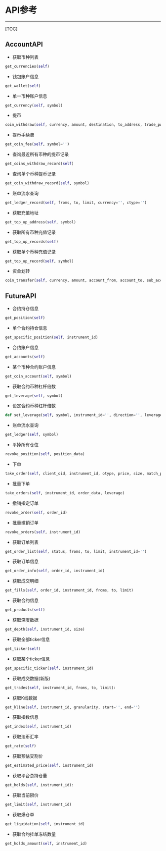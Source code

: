 # API参考

---
[TOC]
## AccountAPI

- 获取币种列表
```python
get_currencies(self)
```
- 钱包账户信息
```python
get_wallet(self)
```
- 单一币种账户信息
```python
get_currency(self, symbol)
```
- 提币
```python
coin_withdraw(self, currency, amount, destination, to_address, trade_pwd, fee)
```
- 提币手续费
```python
get_coin_fee(self, symbol='')
```
- 查询最近所有币种的提币记录
```python
get_coins_withdraw_record(self)
```
- 查询单个币种提币记录
```python
get_coin_withdraw_record(self, symbol)
```
- 账单流水查询
```python
get_ledger_record(self, froms, to, limit, currency='', ctype='')
```

- 获取充值地址
```python
get_top_up_address(self, symbol)
```
- 获取所有币种充值记录
```python
get_top_up_records(self)
```
- 获取单个币种充值记录
```python
get_top_up_record(self, symbol)
```
- 资金划转
```python
coin_transfer(self, currency, amount, account_from, account_to, sub_account='', instrument_id='')
```

## FutureAPI
- 合约持仓信息
```python
get_position(self)
```
- 单个合约持仓信息
```python
get_specific_position(self, instrument_id)
```
- 合约账户信息
```python
get_accounts(self)
```
- 某个币种合约账户信息
```python
get_coin_account(self, symbol)
```
- 获取合约币种杠杆倍数
```python
get_leverage(self, symbol)
```
- 设定合约币种杠杆倍数
```python
def set_leverage(self, symbol, instrument_id='', direction='', leverage=10)
```
- 账单流水查询
```python
get_ledger(self, symbol)
```
- 平掉所有仓位
```python
revoke_position(self, position_data)
```
- 下单
```python
take_order(self, client_oid, instrument_id, otype, price, size, match_price, leverage):
```
- 批量下单
```python
take_orders(self, instrument_id, order_data, leverage)
```
- 撤销指定订单
```python
revoke_order(self, order_id)
```
- 批量撤销订单
```python
revoke_orders(self, instrument_id)
```
- 获取订单列表
```python
get_order_list(self, status, froms, to, limit, instrument_id='')
```

- 获取订单信息
```python
get_order_info(self, order_id, instrument_id)
```
- 获取成交明细
```python
get_fills(self, order_id, instrument_id, froms, to, limit)
```

- 获取合约信息
```python
get_products(self)
```
- 获取深度数据
```python
get_depth(self, instrument_id, size)
```
- 获取全部ticker信息
```python
get_ticker(self)
```
- 获取某个ticker信息
```python
get_specific_ticker(self, instrument_id)
```
- 获取成交数据(新版)
```python
get_trades(self, instrument_id, froms, to, limit):
```

- 获取K线数据
```python
get_kline(self, instrument_id, granularity, start='', end='')
```
- 获取指数信息
```python
get_index(self, instrument_id)
```
- 获取法币汇率
```python
get_rate(self)
```
- 获取预估交割价
```python
get_estimated_price(self, instrument_id)
```
- 获取平台总持仓量
```python
get_holds(self, instrument_id):
```
- 获取当前限价
```python
get_limit(self, instrument_id)
```
- 获取爆仓单
```python
get_liquidation(self, instrument_id)
```

* 获取合约挂单冻结数量

```python
get_holds_amount(self, instrument_id)
```
